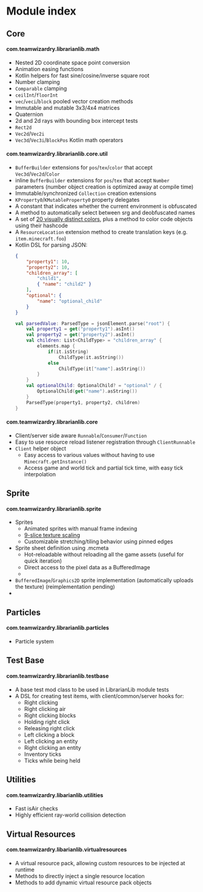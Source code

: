 # Module index

## Core
#### com.teamwizardry.librarianlib.math
- Nested 2D coordinate space point conversion
- Animation easing functions
- Kotlin helpers for fast sine/cosine/inverse square root
- Number clamping
- `Comparable` clamping
- `ceilInt`/`floorInt`
- `vec`/`veci`/`block` pooled vector creation methods
- Immutable and mutable 3x3/4x4 matrices
- Quaternion
- 2d and 2d rays with bounding box intercept tests
- `Rect2d`
- `Vec2d`/`Vec2i`
- `Vec3d`/`Vec3i`/`BlockPos` Kotlin math operators
#### com.teamwizardry.librarianlib.core.util
- `BufferBuilder` extensions for `pos`/`tex`/`color` that accept `Vec3d`/`Vec2d`/`Color`
- inline `BufferBuilder` extensions for `pos`/`tex` that accept `Number` parameters (number object creation is 
optimized away at compile time)
- Immutable/synchronized `Collection` creation extensions
- `KProperty0`/`KMutableProperty0` property delegates
- A constant that indicates whether the current environment is obfuscated
- A method to automatically select between srg and deobfuscated names
- A set of [20 visually distinct colors](https://sashat.me/2017/01/11/list-of-20-simple-distinct-colors/),
plus a method to color code objects using their hashcode
- A `ResourceLocation` extension method to create translation keys (e.g. `item.minecraft.foo`)
- Kotlin DSL for parsing JSON:
    ```json
    {
        "property1": 10,
        "property2": 10,
        "children_array": [
            "child1",
            { "name": "child2" }
        ],
        "optional": {
            "name": "optional_child"
        }
    }
    ```
    ```kotlin
    val parsedValue: ParsedType = jsonElement.parse("root") {
        val property1 = get("property1").asInt()
        val property2 = get("property2").asInt()
        val children: List<ChildType> = "children_array" {
            elements.map { 
                if(it.isString)
                    ChildType(it.asString())
                else
                    ChildType(it["name"].asString())
            }
        }
        val optionalChild: OptionalChild? = "optional" / {
            OptionalChild(get("name").asString())
        }
        ParsedType(property1, property2, children)
    }
    ```
#### com.teamwizardry.librarianlib.core
- Client/server side aware `Runnable`/`Consumer`/`Function`
- Easy to use resource reload listener registration through `ClientRunnable` 
- `Client` helper object
    - Easy access to various values without having to use `Minecraft.getInstance()`
    - Access game and world tick and partial tick time, with easy tick interpolation

## Sprite
#### com.teamwizardry.librarianlib.sprite
- Sprites
    - Animated sprites with manual frame indexing
    - [9-slice texture scaling](https://en.wikipedia.org/wiki/9-slice_scaling)
    - Customizable stretching/tiling behavior using pinned edges
- Sprite sheet definition using .mcmeta
    - Hot-reloadable without reloading all the game assets (useful for quick iteration)
    - Direct access to the pixel data as a BufferedImage
    - 
- `BufferedImage`/`Graphics2D` sprite implementation (automatically uploads the texture) (reimplementation pending)
- 

## Particles
#### com.teamwizardry.librarianlib.particles
- Particle system

## Test Base
#### com.teamwizardry.librarianlib.testbase
- A base test mod class to be used in LibrarianLib module tests
- A DSL for creating test items, with client/common/server hooks for:
  - Right clicking
  - Right clicking air
  - Right clicking blocks
  - Holding right click
  - Releasing right click
  - Left clicking a block
  - Left clicking an entity
  - Right clicking an entity
  - Inventory ticks
  - Ticks while being held

## Utilities
#### com.teamwizardry.libarianlib.utilities
- Fast isAir checks
- Highly efficient ray-world collision detection

## Virtual Resources
#### com.teamwizardry.libarianlib.virtualresources
- A virtual resource pack, allowing custom resources to be injected at runtime
- Methods to directly inject a single resource location 
- Methods to add dynamic virtual resource pack objects
